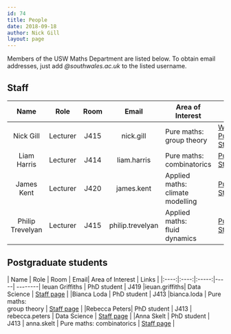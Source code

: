 ```yaml
---
id: 74
title: People
date: 2018-09-18
author: Nick Gill
layout: page
---
```


Members of the USW Maths Department are listed below. To obtain email addresses, just add *@southwales.ac.uk* to the listed username.

## Staff

| Name | Role | Room | Email |  Area of Interest | Links |
|:----:|:----:|:-----:|:----:|-----| --------|
|Nick Gill|Lecturer|J415|nick.gill|Pure maths: <br> group theory| <a href = "http://boolesrings.org/nickgill">Website</a> <br> <a href = "https://pure.southwales.ac.uk/en/persons/nicholas-gill(72b8ce29-32db-4ec4-a6a6-6fa586c31aad)/publications.html">Publications</a> <br> <a href = "http://staff.southwales.ac.uk/users/7988-ngill">Staff page</a> |
|Liam Harris| Lecturer |J414 | liam.harris|  Pure maths: combinatorics | <a href = "https://pure.southwales.ac.uk/en/persons/liam-harris(49321f9b-6e7d-4edd-90d3-03808d9516a4)/publications.html">Publications</a> <br> <a href = "http://staff.southwales.ac.uk/users/5265-lhharris">Staff page</a> |
|James Kent|Lecturer | J420|james.kent| Applied maths: <br>  climate modelling| <a href = "https://pure.southwales.ac.uk/en/persons/james-kent(f397a1d4-057a-4fbd-a9a7-d8b528b2d8df)/publications.html">Publications</a> <br> <a href = "http://staff.southwales.ac.uk/users/8005-jkent">Staff page</a> |
|Philip Trevelyan| Lecturer|J415|philip.trevelyan| Applied maths:<br> fluid dynamics| <a href = "https://pure.southwales.ac.uk/en/persons/pmj-trevelyan(05d1b722-f4f0-45bb-a854-f61cbd42b817)/publications.html">Publications</a> <br> <a href = "http://staff.southwales.ac.uk/users/3932-ptrevely">Staff page</a> |

## Postgraduate students

| Name | Role | Room | Email| Area of Interest | Links |
|:----:|:----:|:-----:|-----| --------|
Ieuan Griffiths | PhD student | J419 |ieuan.griffiths| Data Science | <a href = "http://staff.southwales.ac.uk/users/10446-igriffit">Staff page</a> | 
|Bianca Loda | PhD student | J413 |bianca.loda | Pure maths:<br> group theory  | <a href = "http://staff.southwales.ac.uk/users/9674-bloda">Staff page</a>  |
|Rebecca Peters| PhD student | J413 | rebecca.peters  | Data Science | <a href = "http://staff.southwales.ac.uk/users/9719-rpeters1">Staff page</a>  |
|Anna Skelt | PhD student | J413 | anna.skelt | Pure maths: combinatorics | <a href = "http://staff.southwales.ac.uk/users/9673-askelt">Staff page</a>  |
